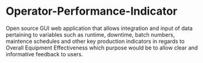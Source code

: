 # Operator-Performance-Indicator
Open source GUI web application that allows integration and input of data pertaining to variables such as runtime, downtime, batch numbers, maintence schedules and other key production indicators in regards to Overall Equipment Effectiveness which purpose would be to allow clear and informative feedback to users. 
